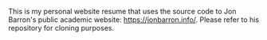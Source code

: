 This is my personal website resume that uses the source code to Jon Barron's public academic website: https://jonbarron.info/. Please refer to his repository for cloning purposes.